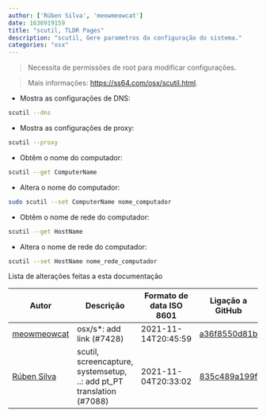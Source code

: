 ```yaml
---
author: ['Rúben Silva', 'meowmeowcat']
date: 1636919159
title: "scutil, TLDR Pages"
description: "scutil, Gere parametros da configuração do sistema."
categories: "osx"
---
```

> Necessita de permissões de root para modificar configurações.

> Mais informações: <https://ss64.com/osx/scutil.html>.

- Mostra as configurações de DNS:

```bash
scutil --dns
```

- Mostra as configurações de proxy:

```bash
scutil --proxy
```

- Obtêm o nome do computador:

```bash
scutil --get ComputerName
```

- Altera o nome do computador:

```bash
sudo scutil --set ComputerName nome_computador
```

- Obtêm o nome de rede do computador:

```bash
scutil --get HostName
```

- Altera o nome de rede do computador:

```bash
scutil --set HostName nome_rede_computador
```
Lista de alterações feitas a esta documentação


Autor | Descrição | Formato de data ISO 8601 | Ligação a GitHub
------|-----|-----|-----
[meowmeowcat](mailto:meowmeowcat1211@gmail.com) | osx/s*: add link (#7428) | 2021-11-14T20:45:59 | [a36f8550d81b](https://github.com/tldr-pages/tldr/commit/a36f8550d81be6fbe04cb43f3d0a34f30e024b86)
[Rúben Silva](mailto:rubensilva945@gmail.com) | scutil, screencapture, systemsetup, ..: add pt_PT translation (#7088) | 2021-11-04T20:33:02 | [835c489a199f](https://github.com/tldr-pages/tldr/commit/835c489a199f47ee2018b55dafa537df727623fe)

